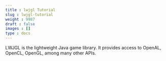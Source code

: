 ```yaml
---
title : lwjgl Tutorial
slug : lwjgl-tutorial
weight : 9987
draft : false
images : []
type : docs
---
```


LWJGL is the lightweight Java game library.  It provides access to OpenAL, OpenCL, OpenGL, among many other APIs.

